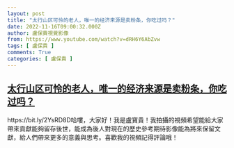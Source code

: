 ```yaml
---
layout: post
title: "太行山区可怜的老人，唯一的经济来源是卖粉条，你吃过吗？"
date: 2022-11-16T09:00:32.000Z
author: 盧保貴視覺影像
from: https://www.youtube.com/watch?v=dRH6Y6AbZvw
tags: [ 盧保貴 ]
comments: True
categories: [ 盧保貴 ]
---
```

<!--1668589232000-->
[太行山区可怜的老人，唯一的经济来源是卖粉条，你吃过吗？](https://www.youtube.com/watch?v=dRH6Y6AbZvw)
------

<div>
https://bit.ly/2YsRD8D哈嘍，大家好！我是盧寶貴！我拍攝的視頻希望能給大家帶來貢獻能夠留存後世，能成為後人對現在的歷史參考期待影像能為將來保留文獻，給人們帶來更多的意義與思考。喜歡我的視頻記得評論哦！
</div>
